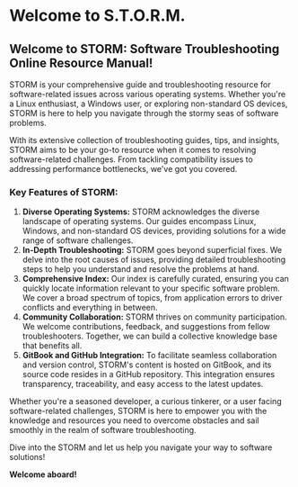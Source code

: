 # Welcome to S.T.O.R.M.

## Welcome to STORM: Software Troubleshooting Online Resource Manual!

STORM is your comprehensive guide and troubleshooting resource for software-related issues across various operating systems. Whether you're a Linux enthusiast, a Windows user, or exploring non-standard OS devices, STORM is here to help you navigate through the stormy seas of software problems.

With its extensive collection of troubleshooting guides, tips, and insights, STORM aims to be your go-to resource when it comes to resolving software-related challenges. From tackling compatibility issues to addressing performance bottlenecks, we've got you covered.

### Key Features of STORM:

1. **Diverse Operating Systems:** STORM acknowledges the diverse landscape of operating systems. Our guides encompass Linux, Windows, and non-standard OS devices, providing solutions for a wide range of software challenges.
2. **In-Depth Troubleshooting:** STORM goes beyond superficial fixes. We delve into the root causes of issues, providing detailed troubleshooting steps to help you understand and resolve the problems at hand.
3. **Comprehensive Index:** Our index is carefully curated, ensuring you can quickly locate information relevant to your specific software problem. We cover a broad spectrum of topics, from application errors to driver conflicts and everything in between.
4. **Community Collaboration:** STORM thrives on community participation. We welcome contributions, feedback, and suggestions from fellow troubleshooters. Together, we can build a collective knowledge base that benefits all.
5. **GitBook and GitHub Integration:** To facilitate seamless collaboration and version control, STORM's content is hosted on GitBook, and its source code resides in a GitHub repository. This integration ensures transparency, traceability, and easy access to the latest updates.

Whether you're a seasoned developer, a curious tinkerer, or a user facing software-related challenges, STORM is here to empower you with the knowledge and resources you need to overcome obstacles and sail smoothly in the realm of software troubleshooting.

Dive into the STORM and let us help you navigate your way to software solutions!

**Welcome aboard!**
